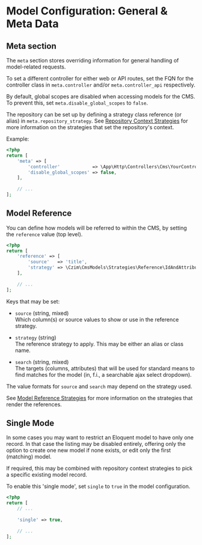 # Model Configuration: General & Meta Data


## Meta section

The `meta` section stores overriding information for general handling of model-related requests.

To set a different controller for either web or API routes, set the FQN for the controller class in `meta.controller` and/or `meta.controller_api` respectively.

By default, global scopes are disabled when accessing models for the CMS. To prevent this, set `meta.disable_global_scopes` to `false`.

The repository can be set up by defining a strategy class reference (or alias) in `meta.repository_strategy`.
See [Repository Context Strategies](../Strategies.md#repository-context-strategies) for more information on the strategies that set the repository's context.

Example:

```php
<?php
return [
    'meta' => [
        'controller'            => \App\Http\Controllers\Cms\YourController::class,
        'disable_global_scopes' => false,        
    ],
    
    // ...    
];
```


## Model Reference

You can define how models will be referred to within the CMS, by setting the `reference` value (top level).

```php
<?php
return [
    'reference' => [
        'source'   => 'title',
        'strategy' => \Czim\CmsModels\Strategies\Reference\IdAndAttribute::class,
    ],
    
    // ...
];
```

Keys that may be set:

- `source` (string, mixed)  
    Which column(s) or source values to show or use in the reference strategy.

- `strategy` (string)  
    The reference strategy to apply. This may be either an alias or class name.

- `search` (string, mixed)  
    The targets (columns, attributes) that will be used for standard means to find matches for the model 
    (in, f.i., a searchable ajax select dropdown).

The value formats for `source` and `search` may depend on the strategy used.

See [Model Reference Strategies](../Strategies.md#model-reference-strategies) for more information on the strategies that render the references.


## Single Mode

In some cases you may want to restrict an Eloquent model to have only one record.
In that case the listing may be disabled entirely, offering only the option to create one new model if none exists, or edit only the first (matching) model.

If required, this may be combined with repository context strategies to pick a specific existing model record.
  
To enable this 'single mode', set `single` to `true` in the model configuration.

```php
<?php
return [
    // ...
    
    'single' => true,
    
    // ...
];
```
